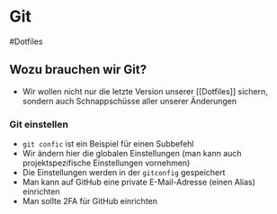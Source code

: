 # Git

#Dotfiles

## Wozu brauchen wir Git?
- Wir wollen nicht nur die letzte Version unserer [[Dotfiles]] sichern, sondern auch Schnappschüsse aller unserer Änderungen

### Git einstellen
- `git confic` ist ein Beispiel für einen Subbefehl
- Wir ändern hier die globalen Einstellungen (man kann auch projektspezifische Einstellungen vornehmen)
- Die Einstellungen werden in der `gitconfig` gespeichert
- Man kann auf GitHub eine private E-Mail-Adresse (einen Alias) einrichten
- Man sollte 2FA für GitHub einrichten
